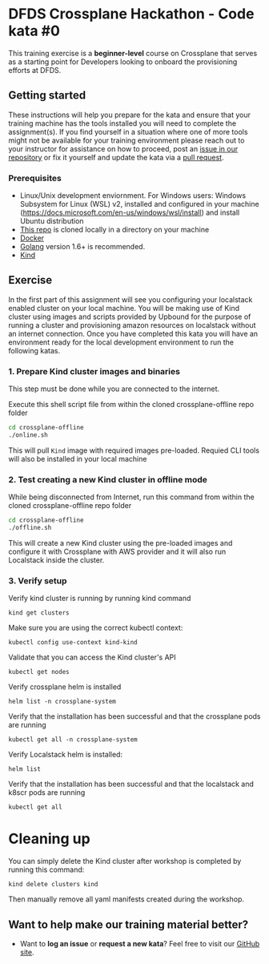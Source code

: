 DFDS Crossplane Hackathon - Code kata #0
======================================

This training exercise is a **beginner-level** course on Crossplane that serves as a starting point for Developers looking to onboard the provisioning efforts at DFDS.

## Getting started
These instructions will help you prepare for the kata and ensure that your training machine has the tools installed you will need to complete the assignment(s). If you find yourself in a situation where one of more tools might not be available for your training environment please reach out to your instructor for assistance on how to proceed, post an [issue in our repository](https://github.com/dfds/dojo/issues) or fix it yourself and update the kata via a [pull request](https://github.com/dfds/dojo/pulls).

### Prerequisites
* Linux/Unix development enviornment. For Windows users: Windows Subsystem for Linux (WSL) v2, installed and configured in your machine (https://docs.microsoft.com/en-us/windows/wsl/install) and install Ubuntu distribution
* [This repo](https://github.com/dfds/crossplane-offline) is cloned locally in a directory on your machine
* [Docker](https://www.docker.com/get-started)
* [Golang](https://golang.org/doc/install) version 1.6+ is recommended.
* [Kind](https://kind.sigs.k8s.io/)

## Exercise
In the first part of this assignment will see you configuring your localstack enabled cluster on your local machine. You will be making use of Kind cluster using images and scripts provided by Upbound for the purpose of running a cluster and provisioning amazon resources on localstack without an internet connection. Once you have completed this kata you will have an environment ready for the local development environment to run the following katas.

### 1. Prepare Kind cluster images and binaries
This step must be done while you are connected to the internet.

Execute this shell script file from within the cloned crossplane-offline repo folder
```bash
cd crossplane-offline
./online.sh
```
This will pull `Kind` image with required images pre-loaded. Requied CLI tools will also be installed in your local machine
### 2. Test creating a new Kind cluster in offline mode

While being disconnected from Internet, run this command from within the cloned crossplane-offline repo folder
```bash
cd crossplane-offline
./offline.sh
```

This will create a new Kind cluster using the pre-loaded images and configure it with Crossplane with AWS provider and it will also run Localstack inside the cluster.


### 3. Verify setup

Verify kind cluster is running by running kind command
```
kind get clusters 
```
Make sure you are using the correct kubectl context:
```
kubectl config use-context kind-kind
```

Validate that you can access the Kind cluster's API
```
kubectl get nodes
```

Verify crossplane helm is installed
```
helm list -n crossplane-system
```
Verify that the installation has been successful and that the crossplane pods are running
```
kubectl get all -n crossplane-system
```

Verify Localstack helm is installed:
```
helm list
```
Verify that the installation has been successful and that the localstack and k8scr pods are running
```
kubectl get all
```
# Cleaning up
You can simply delete the Kind cluster after workshop is completed by running this command:
```
kind delete clusters kind
```
Then manually remove all yaml manifests created during the workshop.
## Want to help make our training material better?
 * Want to **log an issue** or **request a new kata**? Feel free to visit our [GitHub site](https://github.com/dfds/dojo/issues).